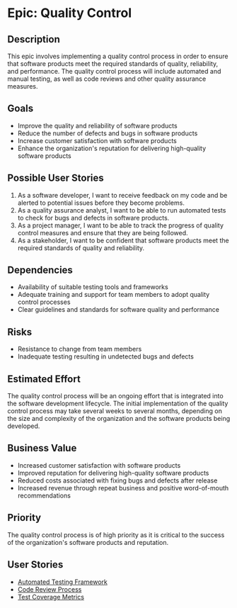 # Epic: Quality Control

## Description

This epic involves implementing a quality control process in order to ensure that software products meet the required standards of quality, reliability, and performance. The quality control process will include automated and manual testing, as well as code reviews and other quality assurance measures.

## Goals

- Improve the quality and reliability of software products
- Reduce the number of defects and bugs in software products
- Increase customer satisfaction with software products
- Enhance the organization's reputation for delivering high-quality software products

## Possible User Stories

1. As a software developer, I want to receive feedback on my code and be alerted to potential issues before they become problems.
2. As a quality assurance analyst, I want to be able to run automated tests to check for bugs and defects in software products.
3. As a project manager, I want to be able to track the progress of quality control measures and ensure that they are being followed.
4. As a stakeholder, I want to be confident that software products meet the required standards of quality and reliability.

## Dependencies

- Availability of suitable testing tools and frameworks
- Adequate training and support for team members to adopt quality control processes
- Clear guidelines and standards for software quality and performance

## Risks

- Resistance to change from team members
- Inadequate testing resulting in undetected bugs and defects

## Estimated Effort

The quality control process will be an ongoing effort that is integrated into the software development lifecycle. The initial implementation of the quality control process may take several weeks to several months, depending on the size and complexity of the organization and the software products being developed.

## Business Value

- Increased customer satisfaction with software products
- Improved reputation for delivering high-quality software products
- Reduced costs associated with fixing bugs and defects after release
- Increased revenue through repeat business and positive word-of-mouth recommendations

## Priority

The quality control process is of high priority as it is critical to the success of the organization's software products and reputation.

## User Stories

- [Automated Testing Framework](./user_stories/automated_testing_framework.md)
- [Code Review Process](./user_stories/code_review_process.md)
- [Test Coverage Metrics](./user_stories/test_coverage_metrics.md)
